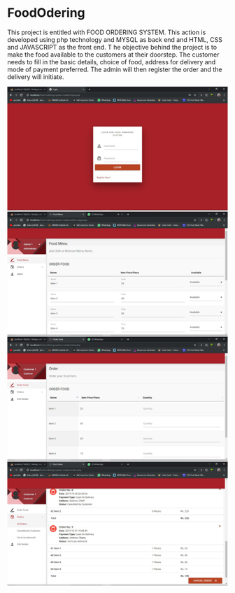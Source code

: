 # FoodOdering

This project is entitled with FOOD ORDERING SYSTEM. 
This action is developed using php technology and MYSQL as back end and HTML, CSS and JAVASCRIPT  as the front end. T
he objective behind the project  is to make the food available to the customers at their doorstep. 
The customer needs to fill in the basic details, choice of food, address for delivery and mode of payment preferred.
The admin will then register the order and the delivery will initiate.

![Test Image 1](https://github.com/Rohitjk/FoodOdering/blob/master/screenshots/Picture1.png)
![Test Image 1](https://github.com/Rohitjk/FoodOdering/blob/master/screenshots/Picture2.png)
![Test Image 1](https://github.com/Rohitjk/FoodOdering/blob/master/screenshots/Picture3.png)
![Test Image 1](https://github.com/Rohitjk/FoodOdering/blob/master/screenshots/Picture4.png)
